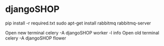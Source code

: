 # djangoSHOP

pip install -r required.txt
sudo apt-get install rabbitmq
rabbitmq-server

Open new terminal 
celery -A djangoSHOP worker -l info
Open old terminal
celery -A djangoSHOP flower
